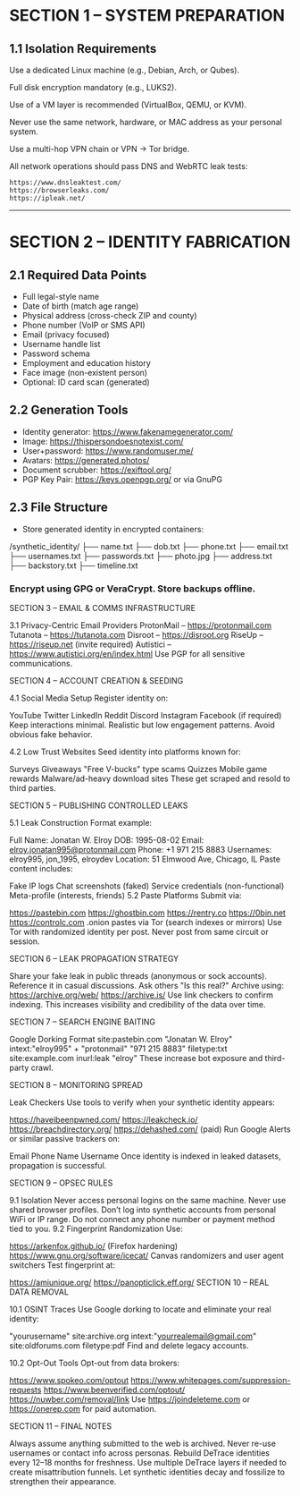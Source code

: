 # SECTION 1 – SYSTEM PREPARATION

## 1.1 Isolation Requirements

Use a dedicated Linux machine (e.g., Debian, Arch, or Qubes).

Full disk encryption mandatory (e.g., LUKS2).

Use of a VM layer is recommended (VirtualBox, QEMU, or KVM).

Never use the same network, hardware, or MAC address as your personal system.

Use a multi-hop VPN chain or VPN → Tor bridge.

All network operations should pass DNS and WebRTC leak tests:

    https://www.dnsleaktest.com/
    https://browserleaks.com/
    https://ipleak.net/

----------------------------------------------------------------------------

# SECTION 2 – IDENTITY FABRICATION

## 2.1 Required Data Points

- Full legal-style name
- Date of birth (match age range)
- Physical address (cross-check ZIP and county)
- Phone number (VoIP or SMS API)
- Email (privacy focused)
- Username handle list
- Password schema
- Employment and education history
- Face image (non-existent person)
- Optional: ID card scan (generated)

## 2.2 Generation Tools

- Identity generator: https://www.fakenamegenerator.com/
- Image: https://thispersondoesnotexist.com/
- User+password: https://www.randomuser.me/
- Avatars: https://generated.photos/
- Document scrubber: https://exiftool.org/
- PGP Key Pair: https://keys.openpgp.org/ or via GnuPG

## 2.3 File Structure

- Store generated identity in encrypted containers:

/synthetic_identity/
├── name.txt
├── dob.txt
├── phone.txt
├── email.txt
├── usernames.txt
├── passwords.txt
├── photo.jpg
├── address.txt
├── backstory.txt
├── timeline.txt

### Encrypt using GPG or VeraCrypt. Store backups offline.

SECTION 3 – EMAIL & COMMS INFRASTRUCTURE

3.1 Privacy-Centric Email Providers
ProtonMail – https://protonmail.com
Tutanota – https://tutanota.com
Disroot – https://disroot.org
RiseUp – https://riseup.net (invite required)
Autistici – https://www.autistici.org/en/index.html
Use PGP for all sensitive communications.

SECTION 4 – ACCOUNT CREATION & SEEDING

4.1 Social Media Setup
Register identity on:

YouTube
Twitter
LinkedIn
Reddit
Discord
Instagram
Facebook (if required)
Keep interactions minimal. Realistic but low engagement patterns. Avoid obvious fake behavior.

4.2 Low Trust Websites
Seed identity into platforms known for:

Surveys
Giveaways
"Free V-bucks" type scams
Quizzes
Mobile game rewards
Malware/ad-heavy download sites
These get scraped and resold to third parties.

SECTION 5 – PUBLISHING CONTROLLED LEAKS

5.1 Leak Construction
Format example:

Full Name: Jonatan W. Elroy
DOB: 1995-08-02
Email: elroy.jonatan995@protonmail.com
Phone: +1 971 215 8883
Usernames: elroy995, jon_1995, elroydev
Location: 51 Elmwood Ave, Chicago, IL
Paste content includes:

Fake IP logs
Chat screenshots (faked)
Service credentials (non-functional)
Meta-profile (interests, friends)
5.2 Paste Platforms
Submit via:

https://pastebin.com
https://ghostbin.com
https://rentry.co
https://0bin.net
https://controlc.com
.onion pastes via Tor (search indexes or mirrors)
Use Tor with randomized identity per post. Never post from same circuit or session.

SECTION 6 – LEAK PROPAGATION STRATEGY

Share your fake leak in public threads (anonymous or sock accounts).
Reference it in casual discussions.
Ask others "Is this real?"
Archive using:
https://archive.org/web/
https://archive.is/
Use link checkers to confirm indexing.
This increases visibility and credibility of the data over time.

SECTION 7 – SEARCH ENGINE BAITING

Google Dorking Format
site:pastebin.com "Jonatan W. Elroy"
intext:"elroy995" + "protonmail"
"971 215 8883" filetype:txt
site:example.com inurl:leak "elroy"
These increase bot exposure and third-party crawl.

SECTION 8 – MONITORING SPREAD

Leak Checkers
Use tools to verify when your synthetic identity appears:

https://haveibeenpwned.com/
https://leakcheck.io/
https://breachdirectory.org/
https://dehashed.com/ (paid)
Run Google Alerts or similar passive trackers on:

Email
Phone
Name
Username
Once identity is indexed in leaked datasets, propagation is successful.

SECTION 9 – OPSEC RULES

9.1 Isolation
Never access personal logins on the same machine.
Never use shared browser profiles.
Don’t log into synthetic accounts from personal WiFi or IP range.
Do not connect any phone number or payment method tied to you.
9.2 Fingerprint Randomization
Use:

https://arkenfox.github.io/ (Firefox hardening)
https://www.gnu.org/software/icecat/
Canvas randomizers and user agent switchers
Test fingerprint at:

https://amiunique.org/
https://panopticlick.eff.org/
SECTION 10 – REAL DATA REMOVAL

10.1 OSINT Traces
Use Google dorking to locate and eliminate your real identity:

"yourusername" site:archive.org
intext:"yourrealemail@gmail.com"
site:oldforums.com filetype:pdf
Find and delete legacy accounts.

10.2 Opt-Out Tools
Opt-out from data brokers:

https://www.spokeo.com/optout
https://www.whitepages.com/suppression-requests
https://www.beenverified.com/optout/
https://nuwber.com/removal/link
Use https://joindeleteme.com or https://onerep.com for paid automation.

SECTION 11 – FINAL NOTES

Always assume anything submitted to the web is archived.
Never re-use usernames or contact info across personas.
Rebuild DeTrace identities every 12–18 months for freshness.
Use multiple DeTrace layers if needed to create misattribution funnels.
Let synthetic identities decay and fossilize to strengthen their appearance.
